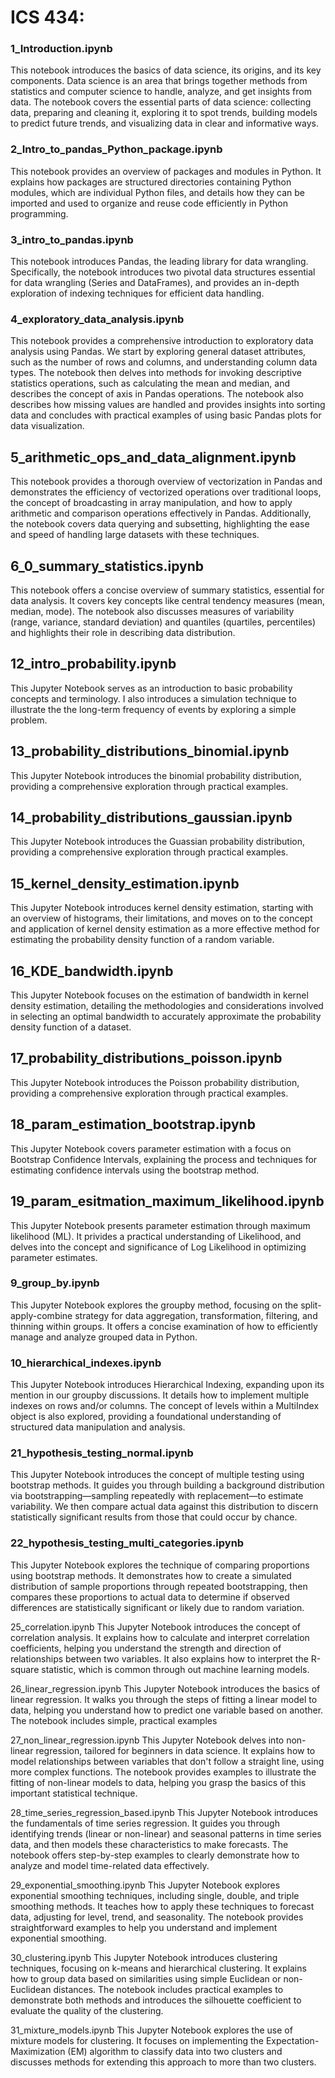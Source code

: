 # ICS 434:

### 1_Introduction.ipynb
This notebook introduces the basics of data science, its origins, and its key components. Data science is an area that brings together methods from statistics and computer science to handle, analyze, and get insights from data.
The notebook covers the essential parts of data science: collecting data, preparing and cleaning it, exploring it to spot trends, building models to predict future trends, and visualizing data in clear and informative ways.

### 2_Intro_to_pandas_Python_package.ipynb
This notebook provides an overview of packages and modules in Python. It explains how packages are structured directories containing Python modules, which are individual Python files, and details how they can be imported and used to organize and reuse code efficiently in Python programming.


### 3_intro_to_pandas.ipynb
This notebook introduces Pandas, the leading library for data wrangling. Specifically, the notebook introduces two pivotal data structures essential for data wrangling (Series and DataFrames), and provides an in-depth exploration of indexing techniques for efficient data handling.

### 4_exploratory_data_analysis.ipynb
This notebook provides a comprehensive introduction to exploratory data analysis using Pandas. We start by exploring general dataset attributes, such as the number of rows and columns, and understanding column data types. The notebook then delves into methods for invoking descriptive statistics operations, such as calculating the mean and median, and describes the concept of axis in Pandas operations. The notebook also describes how missing values are handled  and provides insights into sorting data and concludes with practical examples of using basic Pandas plots for data visualization.


## 5_arithmetic_ops_and_data_alignment.ipynb
This notebook provides a thorough overview of vectorization in Pandas and demonstrates the efficiency of vectorized operations over traditional loops, the concept of broadcasting in array manipulation, and how to apply arithmetic and comparison operations effectively in Pandas. Additionally, the notebook covers data querying and subsetting, highlighting the ease and speed of handling large datasets with these techniques. 


## 6_0_summary_statistics.ipynb
This notebook offers a concise overview of summary statistics, essential for data analysis. It covers key concepts like central tendency measures (mean, median, mode). The notebook also discusses measures of variability (range, variance, standard deviation) and quantiles (quartiles, percentiles) and highlights their role in describing data distribution. 

## 12_intro_probability.ipynb
This Jupyter Notebook serves as an introduction to basic probability concepts and terminology. I also introduces a simulation technique to illustrate the the long-term frequency of events by exploring a simple problem.


## 13_probability_distributions_binomial.ipynb
This Jupyter Notebook introduces the binomial probability distribution, providing a comprehensive exploration through practical examples.

## 14_probability_distributions_gaussian.ipynb
This Jupyter Notebook introduces the Guassian probability distribution, providing a comprehensive exploration through practical examples.

## 15_kernel_density_estimation.ipynb
This Jupyter Notebook introduces kernel density estimation, starting with an overview of histograms, their limitations, and moves on to the concept and application of kernel density estimation as a more effective method for estimating the probability density function of a random variable.

## 16_KDE_bandwidth.ipynb
This Jupyter Notebook focuses on the estimation of bandwidth in kernel density estimation, detailing the methodologies and considerations involved in selecting an optimal bandwidth to accurately approximate the probability density function of a dataset.

## 17_probability_distributions_poisson.ipynb
This Jupyter Notebook introduces the Poisson probability distribution, providing a comprehensive exploration through practical examples.

## 18_param_estimation_bootstrap.ipynb

This Jupyter Notebook covers parameter estimation with a focus on Bootstrap Confidence Intervals, explaining the process and techniques for estimating confidence intervals using the bootstrap method.

## 19_param_esitmation_maximum_likelihood.ipynb
This Jupyter Notebook presents parameter estimation through maximum likelihood (ML). It privides a practical understanding of Likelihood, and delves into the concept and significance of Log Likelihood in optimizing parameter estimates.

### 9_group_by.ipynb
This Jupyter Notebook explores the groupby method, focusing on the split-apply-combine strategy for data aggregation, transformation, filtering, and thinning within groups. It offers a concise examination of how to efficiently manage and analyze grouped data in Python.

### 10_hierarchical_indexes.ipynb
This Jupyter Notebook introduces Hierarchical Indexing, expanding upon its mention in our groupby discussions. It details how to implement multiple indexes on rows and/or columns. The concept of levels within a MultiIndex object is also explored, providing a foundational understanding of structured data manipulation and analysis.


### 21_hypothesis_testing_normal.ipynb
This Jupyter Notebook introduces the concept of multiple testing using bootstrap methods. It guides you through building a background distribution via bootstrapping—sampling repeatedly with replacement—to estimate variability. We then compare actual data against this distribution to discern statistically significant results from those that could occur by chance.

### 22_hypothesis_testing_multi_categories.ipynb
This Jupyter Notebook explores the technique of comparing proportions using bootstrap methods. It demonstrates how to create a simulated distribution of sample proportions through repeated bootstrapping, then compares these proportions to actual data to determine if observed differences are statistically significant or likely due to random variation.

25_correlation.ipynb
This Jupyter Notebook introduces the concept of correlation analysis. It explains how to calculate and interpret correlation coefficients, helping you understand the strength and direction of relationships between two variables. It also explains how to interpret the R-square statistic, which is common through out machine learning models.

26_linear_regression.ipynb
This Jupyter Notebook introduces the basics of linear regression. It walks you through the steps of fitting a linear model to data, helping you understand how to predict one variable based on another. The notebook includes simple, practical examples

27_non_linear_regression.ipynb
This Jupyter Notebook delves into non-linear regression, tailored for beginners in data science. It explains how to model relationships between variables that don't follow a straight line, using more complex functions. The notebook provides examples to illustrate the fitting of non-linear models to data, helping you grasp the basics of this important statistical technique.

28_time_series_regression_based.ipynb
This Jupyter Notebook introduces the fundamentals of time series regression. It guides you through identifying trends (linear or non-linear) and seasonal patterns in time series data, and then models these characteristics to make forecasts. The notebook offers step-by-step examples to clearly demonstrate how to analyze and model time-related data effectively.


29_exponential_smoothing.ipynb
This Jupyter Notebook explores exponential smoothing techniques, including single, double, and triple smoothing methods. It teaches how to apply these techniques to forecast data, adjusting for level, trend, and seasonality. The notebook provides straightforward examples to help you understand and implement exponential smoothing.


30_clustering.ipynb
This Jupyter Notebook introduces clustering techniques, focusing on k-means and hierarchical clustering. It explains how to group data based on similarities using simple Euclidean or non-Euclidean distances. The notebook includes practical examples to demonstrate both methods and introduces the silhouette coefficient to evaluate the quality of the clustering.

31_mixture_models.ipynb
This Jupyter Notebook explores the use of mixture models for clustering. It focuses on implementing the Expectation-Maximization (EM) algorithm to classify data into two clusters and discusses methods for extending this approach to more than two clusters. 